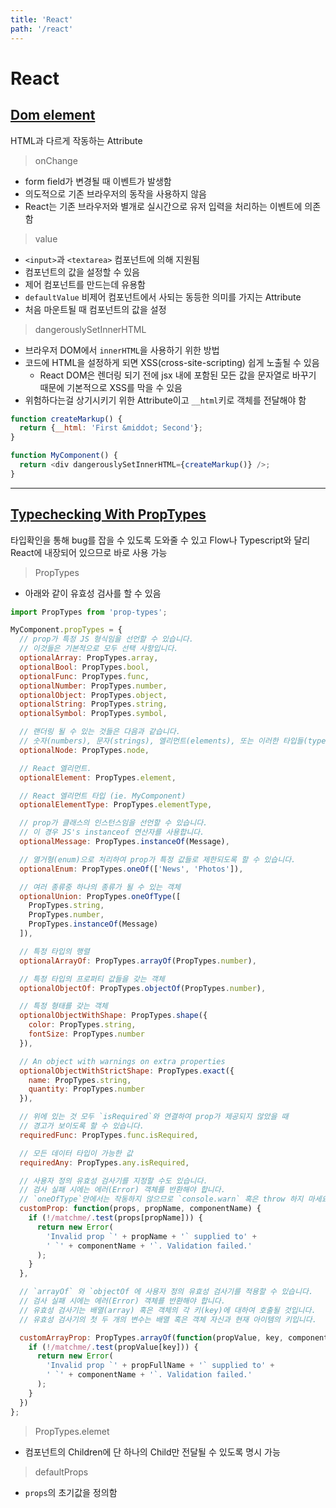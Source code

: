 ```yaml
---
title: 'React'
path: '/react'
---
```

# React

## [Dom element](https://reactjs.org/docs/dom-elements.html)

HTML과 다르게 작동하는 Attribute

> onChange

- form field가 변경될 때 이벤트가 발생함
- 의도적으로 기존 브라우저의 동작을 사용하지 않음
- React는 기존 브라우저와 별개로 실시간으로 유저 입력을 처리하는 이벤트에 의존함

> value

- `<input>`과 `<textarea>` 컴포넌트에 의해 지원됨
- 컴포넌트의 값을 설정할 수 있음
- 제어 컴포넌트를 만드는데 유용함
- `defaultValue` 비제어 컴포넌트에서 사되는 동등한 의미를 가지는 Attribute
- 처음 마운트될 때 컴포넌트의 값을 설정

> dangerouslySetInnerHTML

- 브라우저 DOM에서 `innerHTML`을 사용하기 위한 방법
- 코드에 HTML을 설정하게 되면 XSS(cross-site-scripting) 쉽게 노출될 수 있음
  - React DOM은 렌더링 되기 전에 jsx 내에 포함된 모든 값을 문자열로 바꾸기 때문에 기본적으로 XSS를 막을 수 있음
- 위험하다는걸 상기시키기 위한 Attribute이고 `__html`키로 객체를 전달해야 함

```javascript
function createMarkup() {
  return {__html: 'First &middot; Second'};
}

function MyComponent() {
  return <div dangerouslySetInnerHTML={createMarkup()} />;
}
```

---

## [Typechecking With PropTypes](https://reactjs.org/docs/typechecking-with-proptypes.html)

타입확인을 통해 bug를 잡을 수 있도록 도와줄 수 있고 Flow나 Typescript와 달리 React에 내장되어 있으므로 바로 사용 가능

> PropTypes

- 아래와 같이 유효성 검사를 할 수 있음

```javascript
import PropTypes from 'prop-types';

MyComponent.propTypes = {
  // prop가 특정 JS 형식임을 선언할 수 있습니다.
  // 이것들은 기본적으로 모두 선택 사항입니다.
  optionalArray: PropTypes.array,
  optionalBool: PropTypes.bool,
  optionalFunc: PropTypes.func,
  optionalNumber: PropTypes.number,
  optionalObject: PropTypes.object,
  optionalString: PropTypes.string,
  optionalSymbol: PropTypes.symbol,

  // 랜더링 될 수 있는 것들은 다음과 같습니다.
  // 숫자(numbers), 문자(strings), 엘리먼트(elements), 또는 이러한 타입들(types)을 포함하고 있는 배열(array) (혹은 배열의 fragment)
  optionalNode: PropTypes.node,

  // React 엘리먼트.
  optionalElement: PropTypes.element,

  // React 엘리먼트 타입 (ie. MyComponent)
  optionalElementType: PropTypes.elementType,

  // prop가 클래스의 인스턴스임을 선언할 수 있습니다.
  // 이 경우 JS's instanceof 연산자를 사용합니다.
  optionalMessage: PropTypes.instanceOf(Message),

  // 열거형(enum)으로 처리하여 prop가 특정 값들로 제한되도록 할 수 있습니다.
  optionalEnum: PropTypes.oneOf(['News', 'Photos']),

  // 여러 종류중 하나의 종류가 될 수 있는 객체
  optionalUnion: PropTypes.oneOfType([
    PropTypes.string,
    PropTypes.number,
    PropTypes.instanceOf(Message)
  ]),

  // 특정 타입의 행렬
  optionalArrayOf: PropTypes.arrayOf(PropTypes.number),

  // 특정 타입의 프로퍼티 값들을 갖는 객체
  optionalObjectOf: PropTypes.objectOf(PropTypes.number),

  // 특정 형태를 갖는 객체
  optionalObjectWithShape: PropTypes.shape({
    color: PropTypes.string,
    fontSize: PropTypes.number
  }),

  // An object with warnings on extra properties
  optionalObjectWithStrictShape: PropTypes.exact({
    name: PropTypes.string,
    quantity: PropTypes.number
  }),

  // 위에 있는 것 모두 `isRequired`와 연결하여 prop가 제공되지 않았을 때
  // 경고가 보이도록 할 수 있습니다.
  requiredFunc: PropTypes.func.isRequired,

  // 모든 데이터 타입이 가능한 값
  requiredAny: PropTypes.any.isRequired,

  // 사용자 정의 유효성 검사기를 지정할 수도 있습니다.
  // 검사 실패 시에는 에러(Error) 객체를 반환해야 합니다.
  // `oneOfType`안에서는 작동하지 않으므로 `console.warn` 혹은 throw 하지 마세요.
  customProp: function(props, propName, componentName) {
    if (!/matchme/.test(props[propName])) {
      return new Error(
        'Invalid prop `' + propName + '` supplied to' +
        ' `' + componentName + '`. Validation failed.'
      );
    }
  },

  // `arrayOf` 와 `objectOf 에 사용자 정의 유효성 검사기를 적용할 수 있습니다.
  // 검사 실패 시에는 에러(Error) 객체를 반환해야 합니다.
  // 유효성 검사기는 배열(array) 혹은 객체의 각 키(key)에 대하여 호출될 것입니다.
  // 유효성 검사기의 첫 두 개의 변수는 배열 혹은 객체 자신과 현재 아이템의 키입니다.

  customArrayProp: PropTypes.arrayOf(function(propValue, key, componentName, location, propFullName) {
    if (!/matchme/.test(propValue[key])) {
      return new Error(
        'Invalid prop `' + propFullName + '` supplied to' +
        ' `' + componentName + '`. Validation failed.'
      );
    }
  })
};
```



> PropTypes.elemet

- 컴포넌트의 Children에 단 하나의 Child만 전달될 수 있도록 명시 가능

> defaultProps

- `props`의 초기값을 정의함

